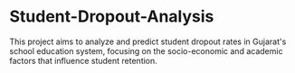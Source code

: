 # Student-Dropout-Analysis
This project aims to analyze and predict student dropout rates in Gujarat's school education system, focusing on the socio-economic and academic factors that influence student retention. 
